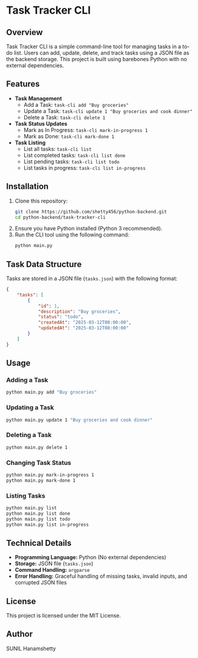 # Task Tracker CLI

## Overview
Task Tracker CLI is a simple command-line tool for managing tasks in a to-do list. Users can add, update, delete, and track tasks using a JSON file as the backend storage. This project is built using barebones Python with no external dependencies.

## Features
- **Task Management**
  - Add a Task: `task-cli add "Buy groceries"`
  - Update a Task: `task-cli update 1 "Buy groceries and cook dinner"`
  - Delete a Task: `task-cli delete 1`
- **Task Status Updates**
  - Mark as In Progress: `task-cli mark-in-progress 1`
  - Mark as Done: `task-cli mark-done 1`
- **Task Listing**
  - List all tasks: `task-cli list`
  - List completed tasks: `task-cli list done`
  - List pending tasks: `task-cli list todo`
  - List tasks in progress: `task-cli list in-progress`

## Installation
1. Clone this repository:
   ```sh
   git clone https://github.com/shetty456/python-backend.git
   cd python-backend/task-tracker-cli
   ```
2. Ensure you have Python installed (Python 3 recommended).
3. Run the CLI tool using the following command:
   ```sh
   python main.py
   ```

## Task Data Structure
Tasks are stored in a JSON file (`tasks.json`) with the following format:
```json
{
    "tasks": [
        {
            "id": 1,
            "description": "Buy groceries",
            "status": "todo",
            "createdAt": "2025-03-12T08:00:00",
            "updatedAt": "2025-03-12T08:00:00"
        }
    ]
}
```

## Usage
### Adding a Task
```sh
python main.py add "Buy groceries"
```
### Updating a Task
```sh
python main.py update 1 "Buy groceries and cook dinner"
```
### Deleting a Task
```sh
python main.py delete 1
```
### Changing Task Status
```sh
python main.py mark-in-progress 1
python main.py mark-done 1
```
### Listing Tasks
```sh
python main.py list
python main.py list done
python main.py list todo
python main.py list in-progress
```

## Technical Details
- **Programming Language:** Python (No external dependencies)
- **Storage:** JSON file (`tasks.json`)
- **Command Handling:** `argparse`
- **Error Handling:** Graceful handling of missing tasks, invalid inputs, and corrupted JSON files

## License
This project is licensed under the MIT License.

## Author
SUNIL Hanamshetty

